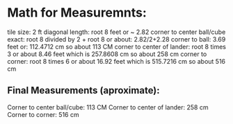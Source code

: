 # Math for Measuremnts:

tile size: 2 ft
diagonal length: root 8 feet or ~ 2.82
corner to center ball/cube exact: root 8 divided by 2 + root 8
or about: 2.82/2+2.28
corner to ball: 3.69 feet
or: 112.4712 cm
so about 113 CM
corner to center of lander: root 8 times 3
or about 8.46 feet
which is 257.8608 cm
so about 258 cm
corner to corner: root 8 times 6
or about 16.92 feet
which is 515.7216 cm
so about 516 cm

## Final Measurements (aproximate):

Corner to center ball/cube: 113 CM
Corner to center of lander: 258 cm
Corner to corner: 516 cm
